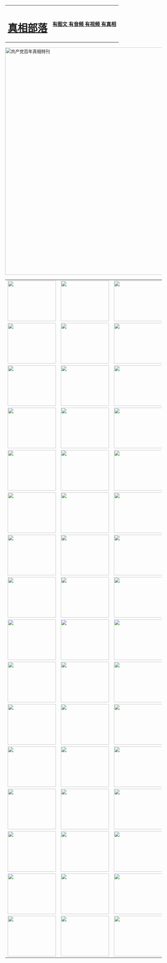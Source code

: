 <table>
<tr>

<td>
	<H1><a href="http://06.ncstation.com/zx/">真相部落</a></H1>
</td>
<td>
	<H4><a href="http://06.ncstation.com/zx/">有图文 有音频 有视频 有真相</a></H4>
</td>
</tr>
</table>

 <div ><a href="http://06.ncstation.com/zx/bngcd/"><img src="http://06.ncstation.com/zx/bngcd/gcdbnzx.jpg" width="730"  border="0" alt="共产党百年真相特刊"></a></div>

<table>
<tr>
	<td><a href="http://n45.step4dj.com/xtr/107/"><img  src ="http://n45.step4dj.com/pic/2017/02/107.jpg" width="155px" height="130px"></a></td>
	<td><a href="http://n45.step4dj.com/xtr/829/"><img src ="http://n45.step4dj.com/pic/2017/02/829.jpg" width="155px" height="130px"></a></td>
	<td><a href="http://n45.step4dj.com/xtr/69/"><img  src ="http://n45.step4dj.com/pic/2017/02/69.jpg" width="155px" height="130px"></a></td>
	<td><a href="http://n45.step4dj.com/xtr/99/"><img  src ="http://n45.step4dj.com/pic/2017/02/99.jpg" width="155px" height="130px"></a></td>
</tr>
<tr>
	<td><a href="http://n45.step4dj.com/xtr/40/"><img  src ="http://n45.step4dj.com/pic/2017/02/40.jpg" width="155px" height="130px"></a></td>
	<td><a href="http://n45.step4dj.com/xtr/20/"><img  src ="http://n45.step4dj.com/pic/2017/02/20.jpg" width="155px" height="130px"></a></td>
	<td><a href="http://n45.step4dj.com/xtr/81/"><img  src ="http://n45.step4dj.com/pic/2017/02/81.jpg" width="155px" height="130px"></a></td>
	<td><a href="http://n45.step4dj.com/xtr/2/"><img  src ="http://n45.step4dj.com/pic/2017/02/2.jpg" width="155px" height="130px"></a></td>
</tr>
<tr>
	<td><a href="http://n45.step4dj.com/xtr/86/"><img  src ="http://n45.step4dj.com/pic/2017/02/86.jpg" width="155px" height="130px"></a></td>
	<td><a href="http://n45.step4dj.com/xtr/109/"><img  src ="http://n45.step4dj.com/pic/2017/02/109.jpg" width="155px" height="130px"></a></td>
	<td><a href="http://n45.step4dj.com/xtr/1378/"><img  src ="http://n45.step4dj.com/pic/2017/02/1378.jpg" width="155px" height="130px"></a></td>
	<td><a href="http://n45.step4dj.com/xtr/57/"><img  src ="http://n45.step4dj.com/pic/2017/02/57.jpg" width="155px" height="130px"></a></td>
</tr>
<tr>
	<td><a href="http://n45.step4dj.com/xtr/1219/"><img  src ="http://n45.step4dj.com/pic/2017/02/1219.jpg" width="155px" height="130px"></a></td>
	<td><a href="http://n45.step4dj.com/xtr/1220/"><img  src ="http://n45.step4dj.com/pic/2017/02/1220.jpg" width="155px" height="130px"></a></td>
	<td><a href="http://n45.step4dj.com/xtr/1221/"><img  src ="http://n45.step4dj.com/pic/2017/02/1221.jpg" width="155px" height="130px"></a></td>
	<td><a href="http://n45.step4dj.com/xtr/51/"><img  src ="http://n45.step4dj.com/pic/2017/02/51.jpg" width="155px" height="130px"></a></td>
</tr>
<tr>
	<td><a href="http://n45.step4dj.com/xtr/1055/"><img  src ="http://n45.step4dj.com/pic/2017/02/1055.jpg" width="155px" height="130px"></a></td>
	<td><a href="http://n45.step4dj.com/xtr/611/"><img  src ="http://n45.step4dj.com/pic/2017/02/611.jpg" width="155px" height="130px"></a></td>
	<td><a href="http://n45.step4dj.com/xtr/1121/"><img  src ="http://n45.step4dj.com/pic/2017/02/1121.jpg" width="155px" height="130px"></a></td>
	<td><a href="http://n45.step4dj.com/xtr/610/"><img  src ="http://n45.step4dj.com/pic/2017/02/610.jpg" width="155px" height="130px"></a></td>
</tr>
<tr>
	<td><a href="http://n45.step4dj.com/xtr/1128/"><img  src ="http://n45.step4dj.com/pic/2017/02/1128.jpg" width="155px" height="130px"></a></td>
	<td><a href="http://n45.step4dj.com/xtr/1395/"><img  src ="http://n45.step4dj.com/pic/2017/02/1406.jpg" width="155px" height="130px"></a></td>
	<td><a href="http://n45.step4dj.com/xtr/1407/"><img  src ="http://n45.step4dj.com/pic/2017/02/1407.jpg" width="155px" height="130px"></a></td>
	<td><a href="http://n45.step4dj.com/xtr/934/"><img  src ="http://n45.step4dj.com/pic/2017/02/934.jpg" width="155px" height="130px"></a></td>
</tr>
<tr>
	<td><a href="http://n45.step4dj.com/xtr/641/"><img  src ="http://n45.step4dj.com/pic/2017/02/641.jpg" width="155px" height="130px"></a></td>
	<td><a href="http://n45.step4dj.com/xtr/949/"><img  src ="http://n45.step4dj.com/pic/2017/02/949.jpg" width="155px" height="130px"></a></td>
	<td><a href="http://n45.step4dj.com/xtr/112/"><img  src ="http://n45.step4dj.com/pic/2017/02/112.jpg" width="155px" height="130px"></a></td>
	<td><a href="http://n45.step4dj.com/xtr/812/"><img  src ="http://n45.step4dj.com/pic/2017/02/812.jpg" width="155px" height="130px"></a></td>
</tr>
<tr>
	<td><a href="http://n45.step4dj.com/xtr/103/"><img  src ="http://n45.step4dj.com/pic/2017/02/103.jpg" width="155px" height="130px"></a></td>
	<td><a href="http://n45.step4dj.com/xtr/3/"><img  src ="http://n45.step4dj.com/pic/2017/02/3.jpg" width="155px" height="130px"></a></td>
	<td><A href="http://n45.step4dj.com/mp4/zx/2015/11/Lkmtt.mp4" target="_blank" title="莲开满天庭"><img  src="http://n45.step4dj.com/pic/2015/11/Lkmtt3480_jssor.jpg"  width="155px" height="130px"></A></td>
	<td><A href="http://n45.step4dj.com/mp4/zx/2015/11/2013513.mp4" target="_blank" title="飞旋的法轮"><img  src="http://n45.step4dj.com/pic/2015/11/falun480_jssor.jpg"  width="155px" height="130px"></A></td>
</tr>
<tr>
	<td><A href="http://n45.step4dj.com/mp4/zx/2015/11/NYParade.mp4" target="_blank" title="2004年4月10日法轮功纽约大游行"><img  src="http://n45.step4dj.com/pic/2015/11/nyparade480_jssor.jpg"  width="155px" height="130px"></A></td>
	<td><A href="http://n45.step4dj.com/mp4/news617/2015/05/WEB_s28093.mp4" target="_blank" title="2015年世界法轮大法日特别报导"><img  src="http://n45.step4dj.com/pic/2015/11/p6752711a666997037_jssor.jpg"  width="155px" height="130px"></A></td>
	<td><A href="http://n45.step4dj.com/mp4/news829/2015/11/30211_326650.mp4" target="_blank" title="沧州绑架案连审四天 民众抹泪称审好人"><img  src="http://n45.step4dj.com/pic/2015/11/changzhou2480_jssor.jpg"  width="155px" height="130px"></A></td>
	<td><A href="http://n45.step4dj.com/mp4/mhph/2015/10/changzhou.mp4" target="_blank" title="沧州真相--狮城血泪"><img  src="http://n45.step4dj.com/pic/2015/11/changzhou480_jssor.jpg"  width="155px" height="130px"></A></td>
</tr>
<tr>
	<td><A href="http://n45.step4dj.com/mp4/mhjd/mhjd_55.mp4" target="_blank" title="正义律师与无罪辩护"><img  src="http://n45.step4dj.com/pic/2015/11/wzbh480_jssor.jpg"  width="155px" height="130px"></A></td>
	<td><A href="http://n45.step4dj.com/mp4/zx/2015/11/layerkcs.mp4" target="_blank" title="中国的良心--高智晟律师"><img  src="http://n45.step4dj.com/pic/2015/11/layerkcs2480_jssor.jpg"  width="155px" height="130px"></A></td>
	<td><A href="http://n45.step4dj.com/mp4/mhph/2015/10/szxl.mp4" target="_blank" title="神州血泪--北京、大庆、广东、哈尔滨"><img  src="http://n45.step4dj.com/pic/2015/11/szxl480_jssor.jpg"  width="155px" height="130px"></A></td>
	<td><A href="http://n45.step4dj.com/mp4/zx/2015/11/TangShanFFXS.mp4" target="_blank" title="真相纪录片：凤凰新生"><img  src="http://n45.step4dj.com/pic/2015/11/fhxs2480_jssor.jpg"  width="155px" height="130px"></A></td>
</tr>
<tr>
	<td><A href="http://n45.step4dj.com/mp4/zx/2015/11/jidong.mp4" target="_blank" title="冀东监狱的罪恶"><img  src="http://n45.step4dj.com/pic/2015/11/jidong480_jssor.jpg"  width="155px" height="130px"></A></td>
	<td><A href="http://n45.step4dj.com/mp4/mhph/2015/10/tangshan.mp4" target="_blank" title="凤凰血泪"><img  src="http://n45.step4dj.com/pic/2015/11/tangshan480_jssor.jpg"  width="155px" height="130px"></A>
					</div></td>
	<td>	<A href="http://n45.step4dj.com/mp4/mhph/2015/10/zfxtzxl.mp4" target="_blank" title="政法系统罪行录--唐山篇"><img  src="http://n45.step4dj.com/pic/2015/11/zfxtzxl480_jssor.jpg"  width="155px" height="130px"></A></td>
	<td><A href="http://n45.step4dj.com/mp4/mhph/2015/10/QDBG.mp4" target="_blank" title="青岛悲歌"><img  src="http://n45.step4dj.com/pic/2015/10/qdbg2480_jssor.jpg"  width="155px" height="130px"></A></td>
</tr>
<tr>
	<td><A href="http://n45.step4dj.com/mp4/mhph/2015/10/huludao.mp4" target="_blank" title="葫芦岛永恒的见证"><img  src="http://n45.step4dj.com/pic/2015/10/huludao480_jssor.jpg"  width="155px" height="130px"></A></td>
	<td><A href="http://n45.step4dj.com/mp4/mhph/2015/10/qbzx.mp4" target="_blank" title="湖畔泉边听真相-济南泉城的传奇"><img  src="http://n45.step4dj.com/pic/2015/10/hupan480_jssor.jpg"  width="155px" height="130px"></A></td>
	<td><A href="http://n45.step4dj.com/mp4/mhph/2015/10/baoding_dvd_v2.mp4" target="_blank" title="燕赵悲歌"><img  src="http://n45.step4dj.com/pic/2015/10/yzbg480_jssor.jpg"  width="155px" height="130px"></A></td>
	<td><A href="http://n45.step4dj.com/mp4/zx/2015/11/meihuashi_complete_ED2.0.mp4" target="_blank" title="梅花诗完整版"><img  src="http://n45.step4dj.com/pic/2015/11/mhs480_jssor.jpg"  width="155px" height="130px"></A></td>
</tr>
<tr>
	<td><A href="http://n45.step4dj.com/mp4/zx/2015/11/fengbei512k.mp4" target="_blank" title="丰碑"><img  src="http://n45.step4dj.com/pic/2015/11/fongbei480_jssor.jpg"  width="155px" height="130px"></A></td>
	<td><A href="http://n45.step4dj.com/mp4/zx/2015/11/fytdxComplete.mp4" target="_blank" title="风雨天地行全集"><img  src="http://n45.step4dj.com/pic/2015/11/fytdxWhite480_jssor.jpg"  width="155px" height="130px"></A></td>
	<td><A href="http://n45.step4dj.com/mp4/zx/2015/11/JianZheng.mp4" target="_blank" title="见证"><img  src="http://n45.step4dj.com/pic/2015/11/witness480_jssor.jpg"  width="155px" height="130px"></A></td>
	<td><A href="http://n45.step4dj.com/mp4/mhph/2015/10/hcym.mp4" target="_blank" title="红朝阴谋"><img  src="http://n45.step4dj.com/pic/2015/10/hcym480_jssor.jpg"  width="155px" height="130px"></A></td>
</tr>
<tr>
	<td><A href="http://n45.step4dj.com/mp4/zx/2015/11/zfzxPalV3.mp4" target="_blank" title="是自焚还是骗局"><img  src="http://n45.step4dj.com/pic/2015/11/zfzx4805_jssor.jpg"  width="155px" height="130px"></A></td>
	<td><A href="http://n45.step4dj.com/mp4/zx/2015/11/lsdspMsyTd.mp4" target="_blank" title="历史的审判"><img  src="http://n45.step4dj.com/pic/2015/11/lsdsp480_jssor.jpg"  width="155px" height="130px"></A></td>
	<td><A href="http://n45.step4dj.com/mp4/news886/2015/11/concat886.mp4" target="_blank" title="一周全球控告江泽民"><img  src="http://n45.step4dj.com/pic/2015/11/news886480_jssor.jpg"  width="155px" height="130px"></A></td>
	<td><A href="http://n45.step4dj.com/mp4/news1378/2014/08/CQSD_s0_e4_v2_i0-CQSD_4-video.mp4" target="_blank" title="欧洲的抉择"><img  src="http://n45.step4dj.com/pic/2015/11/p5143421a564166643-ss_jssor.jpg"  width="155px" height="130px"></A></td>
</tr>
<tr>
	<td><A href="http://n45.step4dj.com/mp4/zx/2015/11/hk20150720parade.mp4" target="_blank" title="港法轮功反迫害大游行 大陆游客震撼"><img  src="http://n45.step4dj.com/pic/2015/11/281098-ss_jssor.jpg"  width="155px" height="130px"></A></td>
	<td><A href="http://n45.step4dj.com/mp4/zx/2015/11/20150720hkParade512k.mp4" target="_blank" title="香港法轮功720游行声援诉江潮"><img  src="http://n45.step4dj.com/pic/2015/11/2015720parade480_jssor.jpg"  width="155px" height="130px"></A></td>
	<td><A href="http://n45.step4dj.com/mp4/zx/2015/11/hktdc512.mp4" target="_blank" title="香港退党潮"><img  src="http://n45.step4dj.com/pic/2015/11/hktdc480_jssor.jpg"  width="155px" height="130px"></A></td>
	<td><A href="http://n45.step4dj.com/mp4/news413/2015/11/concat413.mp4" target="_blank" title="本月退党精选"><img  src="http://n45.step4dj.com/pic/2015/11/tuidang480_jssor.jpg"  width="155px" height="130px"></A></td>
</tr>
<tr>
	<td><A href="http://n45.step4dj.com/mp4/news823/2015/11/TSZG_British_1_QA_A_TSZG-61-1_XinHaoNianZuoZh_P617180.mp4" target="_blank" title="辛灏年：纪念《九评共产党》发表十周年演讲"><img  src="http://n45.step4dj.com/pic/2015/11/xhn9p10480_jssor.jpg"  width="155px" height="130px"></A></td>
	<td><A href="http://n45.step4dj.com/mp4/news57/2015/11/JPGCD8.mp4" target="_blank" title="【九评之八】评中国共产党的邪教本质"><img  src="http://n45.step4dj.com/pic/2015/11/9pkcd8p480_jssor.jpg"  width="155px" height="130px"></A></td>
	<td><A href="http://n45.step4dj.com/mp4/other/kao.Chih.Sheng_story.mp4"  target="_blank" title="超越恐惧:高智晟的故事"				style="font-size:20px;"><img src="http://n45.step4dj.com/pic/2016/12/GZS201408070902.jpg"  width="155px" height="130px">
						</A></td>
	<td><A href="http://n45.step4dj.com/mp4/zx/2016/11/oh10yearsInv.mp4"  target="_blank" title="纪录片《活摘 十年调查》完整版" style="font-size:20px;"><img src="http://n45.step4dj.com/pic/2016/11/10yearsOHinv.jpg"  width="155px" height="130px">
						</A></td>
</tr>
</table>


